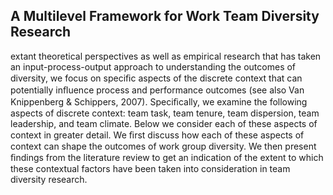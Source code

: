 ## A Multilevel Framework for Work Team Diversity Research

extant theoretical perspectives as well as empirical research that has taken an input-process-output approach to understanding the outcomes of diversity, we focus on speciﬁc aspects of the discrete context that can potentially inﬂuence process and performance outcomes (see also Van Knippenberg & Schippers, 2007). Speciﬁcally, we examine the following aspects of discrete context: team task, team tenure, team dispersion, team leadership, and team climate. Below we consider each of these aspects of context in greater detail. We ﬁrst discuss how each of these aspects of context can shape the outcomes of work group diversity. We then present ﬁndings from the literature review to get an indication of the extent to which these contextual factors have been taken into consideration in team diversity research.